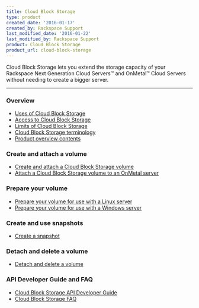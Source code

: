 ```yaml
---
title: Cloud Block Storage
type: product
created_date: '2016-01-17'
created_by: Rackspace Support
last_modified_date: '2016-01-22'
last_modified_by: Rackspace Support
product: Cloud Block Storage
product_url: cloud-block-storage
---
```


<p class="lead" markdown="1">Cloud Block Storage lets you extend the storage capacity of your Rackspace Next Generation Cloud Servers&trade; and OnMetal&trade; Cloud Servers without needing to create a bigger server.</p>

<hr />

###  Overview

- [Uses of Cloud Block Storage](/how-to/cloud-block-storage-overview#uses-of-cbs)
- [Access to Cloud Block Storage](/how-to/cloud-block-storage-overview#access-cbs)
- [Limits of Cloud Block Storage](/how-to/cloud-block-storage-overview#limits-of-cbs)
- [Cloud Block Storage terminology](/how-to/cloud-block-storage-overview#cbs-terminology)
- [Product overview contents](/how-to/cloud-block-storage-overview#cbs-gs-toc)

###  Create and attach a volume

- [Create and attach a Cloud Block Storage volume](/how-to/create-and-attach-a-cloud-block-storage-volume)
- [Attach a Cloud Block Storage volume to an OnMetal server](/how-to/attach-a-cloud-block-storage-volume-to-an-onmetal-server#attach-volume-to-an-onmetal-server)

###  Prepare your volume

- [Prepare your volume for use with a Linux server](/how-to/prepare-your-cloud-block-storage-volume#prepare_linux)
- [Prepare your volume for use with a Windows server](/how-to/prepare-your-cloud-block-storage-volume#prepare_windows)

###  Create and use snapshots

- [Create a snapshot](/how-to/create-and-use-cloud-block-storage-snapshots)

###  Detach and delete a volume

- [Detach and delete a volume](/how-to/detach-and-delete-cloud-block-storage-volumes)

###  API Developer Guide and FAQ

- [Cloud Block Storage API Developer Guide](https://developer.rackspace.com/docs/cloud-block-storage/v1/developer-guide/)
- [Cloud Block Storage FAQ](/how-to/cloud-block-storage)
